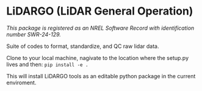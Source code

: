 # LiDARGO (LiDAR General Operation)
*This package is registered as an NREL Software Record with identification number SWR-24-129.*

Suite of codes to format, standardize, and QC raw lidar data.

Clone to your local machine, nagivate to the location where the setup.py lives and then:
`pip install -e .`

This will install LiDARGO tools as an editable python package in the current enviroment.
